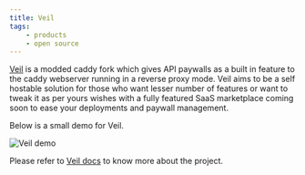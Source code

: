 ```yaml
---
title: Veil
tags: 
    - products
    - open source
---
```


[Veil](https://github.com/try-veil/veil) is a modded caddy fork which gives API paywalls as a built in feature to the caddy webserver running in a reverse proxy mode. Veil aims to be a self hostable solution for those who want lesser number of features or want to tweak it as per yours wishes with a fully featured SaaS marketplace coming soon to ease your deployments and paywall management.

Below is a small demo for Veil.

![Veil demo](../images/veil-demo.gif)

Please refer to [Veil docs](https://try-veil.github.io/veil/) to know more about the project.